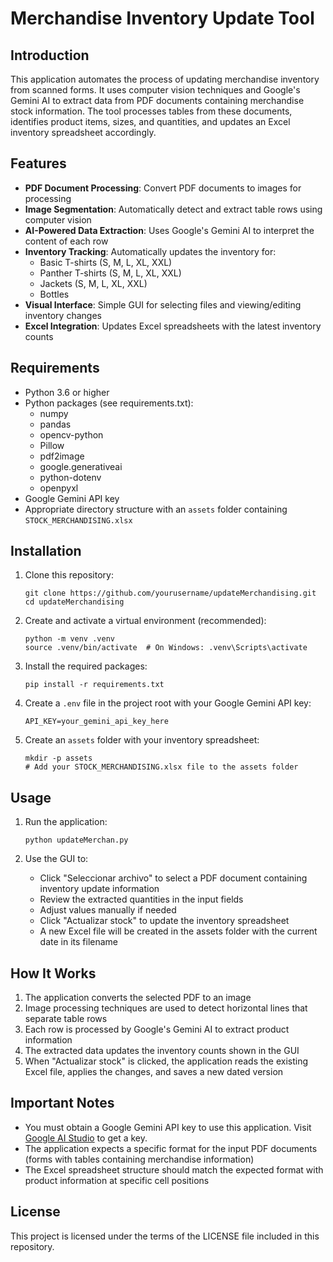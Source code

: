 # Merchandise Inventory Update Tool

## Introduction

This application automates the process of updating merchandise inventory from scanned forms. It uses computer vision techniques and Google's Gemini AI to extract data from PDF documents containing merchandise stock information. The tool processes tables from these documents, identifies product items, sizes, and quantities, and updates an Excel inventory spreadsheet accordingly.

## Features

- **PDF Document Processing**: Convert PDF documents to images for processing
- **Image Segmentation**: Automatically detect and extract table rows using computer vision
- **AI-Powered Data Extraction**: Uses Google's Gemini AI to interpret the content of each row
- **Inventory Tracking**: Automatically updates the inventory for:
  - Basic T-shirts (S, M, L, XL, XXL)
  - Panther T-shirts (S, M, L, XL, XXL)
  - Jackets (S, M, L, XL, XXL)
  - Bottles
- **Visual Interface**: Simple GUI for selecting files and viewing/editing inventory changes
- **Excel Integration**: Updates Excel spreadsheets with the latest inventory counts

## Requirements

- Python 3.6 or higher
- Python packages (see requirements.txt):
  - numpy
  - pandas
  - opencv-python
  - Pillow
  - pdf2image
  - google.generativeai
  - python-dotenv
  - openpyxl
- Google Gemini API key
- Appropriate directory structure with an `assets` folder containing `STOCK_MERCHANDISING.xlsx`

## Installation

1. Clone this repository:
   ```
   git clone https://github.com/yourusername/updateMerchandising.git
   cd updateMerchandising
   ```

2. Create and activate a virtual environment (recommended):
   ```
   python -m venv .venv
   source .venv/bin/activate  # On Windows: .venv\Scripts\activate
   ```

3. Install the required packages:
   ```
   pip install -r requirements.txt
   ```

4. Create a `.env` file in the project root with your Google Gemini API key:
   ```
   API_KEY=your_gemini_api_key_here
   ```

5. Create an `assets` folder with your inventory spreadsheet:
   ```
   mkdir -p assets
   # Add your STOCK_MERCHANDISING.xlsx file to the assets folder
   ```

## Usage

1. Run the application:
   ```
   python updateMerchan.py
   ```

2. Use the GUI to:
   - Click "Seleccionar archivo" to select a PDF document containing inventory update information
   - Review the extracted quantities in the input fields
   - Adjust values manually if needed
   - Click "Actualizar stock" to update the inventory spreadsheet
   - A new Excel file will be created in the assets folder with the current date in its filename

## How It Works

1. The application converts the selected PDF to an image
2. Image processing techniques are used to detect horizontal lines that separate table rows
3. Each row is processed by Google's Gemini AI to extract product information
4. The extracted data updates the inventory counts shown in the GUI
5. When "Actualizar stock" is clicked, the application reads the existing Excel file, applies the changes, and saves a new dated version

## Important Notes

- You must obtain a Google Gemini API key to use this application. Visit [Google AI Studio](https://ai.google.dev/) to get a key.
- The application expects a specific format for the input PDF documents (forms with tables containing merchandise information)
- The Excel spreadsheet structure should match the expected format with product information at specific cell positions

## License

This project is licensed under the terms of the LICENSE file included in this repository.

